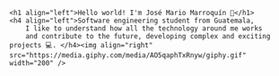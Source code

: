 
    <h1 align="left">Hello world! I'm José Mario Marroquín 👾</h1>
    <h4 align="left">Software engineering student from Guatemala,
        I like to understand how all the technology around me works 
        and contribute to the future, developing complex and exciting projects 💻. </h4><img align="right" src="https://media.giphy.com/media/AO5qaphTxRnyw/giphy.gif" width="200" />

<!--
**JoseMarold/JoseMarold** is a ✨ _special_ ✨ repository because its `README.md` (this file) appears on your GitHub profile.

Here are some ideas to get you started:

- 🔭 I’m currently working on ...
- 🌱 I’m currently learning ...
- 👯 I’m looking to collaborate on ...
- 🤔 I’m looking for help with ...
- 💬 Ask me about ...
- 📫 How to reach me: ...
- 😄 Pronouns: ...
- ⚡ Fun fact: ...
-->
